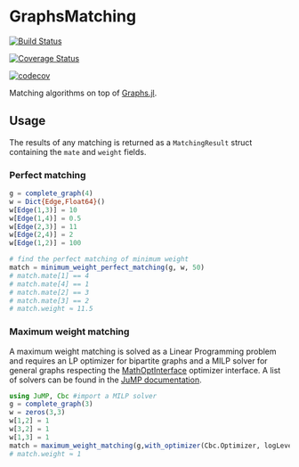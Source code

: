 # GraphsMatching

[![Build Status](https://travis-ci.org/JuliaGraphs/GraphsMatching.jl.svg?branch=master)](https://travis-ci.org/JuliaGraphs/GraphsMatching.jl)

[![Coverage Status](https://coveralls.io/repos/github/JuliaGraphs/GraphsMatching.jl/badge.svg?branch=master)](https://coveralls.io/github/JuliaGraphs/GraphsMatching.jl?branch=master)

[![codecov](https://codecov.io/gh/JuliaGraphs/GraphsMatching.jl/branch/master/graph/badge.svg)](https://codecov.io/gh/JuliaGraphs/GraphsMatching.jl)

Matching algorithms on top of [Graphs.jl](https://github.com/JuliaGraphs/Graphs.jl).

## Usage

The results of any matching is returned as a `MatchingResult` struct
containing the `mate` and `weight` fields.

### Perfect matching

```julia
g = complete_graph(4)
w = Dict{Edge,Float64}()
w[Edge(1,3)] = 10
w[Edge(1,4)] = 0.5
w[Edge(2,3)] = 11
w[Edge(2,4)] = 2
w[Edge(1,2)] = 100

# find the perfect matching of minimum weight
match = minimum_weight_perfect_matching(g, w, 50)
# match.mate[1] == 4
# match.mate[4] == 1
# match.mate[2] == 3
# match.mate[3] == 2
# match.weight ≈ 11.5
```

### Maximum weight matching

A maximum weight matching is solved as a Linear Programming
problem and requires an LP optimizer for bipartite graphs and a MILP solver for general graphs respecting the [MathOptInterface](https://github.com/JuliaOpt/MathOptInterface.jl) optimizer interface. A list of solvers can be found in the [JuMP documentation](http://www.juliaopt.org/JuMP.jl/v0.19.0/installation/#Getting-Solvers-1).

```julia
using JuMP, Cbc #import a MILP solver
g = complete_graph(3)
w = zeros(3,3)
w[1,2] = 1
w[3,2] = 1
w[1,3] = 1
match = maximum_weight_matching(g,with_optimizer(Cbc.Optimizer, logLevel=0),w)
# match.weight ≈ 1
```
